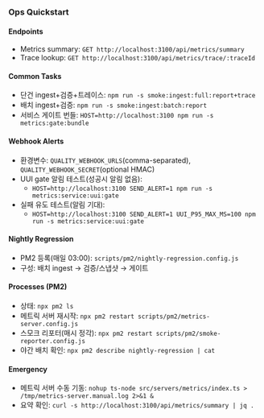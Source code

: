 ### Ops Quickstart

#### Endpoints
- Metrics summary: `GET http://localhost:3100/api/metrics/summary`
- Trace lookup: `GET http://localhost:3100/api/metrics/trace/:traceId`

#### Common Tasks
- 단건 ingest+검증+트레이스: `npm run -s smoke:ingest:full:report+trace`
- 배치 ingest+검증: `npm run -s smoke:ingest:batch:report`
- 서비스 게이트 번들: `HOST=http://localhost:3100 npm run -s metrics:gate:bundle`

#### Webhook Alerts
- 환경변수: `QUALITY_WEBHOOK_URLS`(comma-separated), `QUALITY_WEBHOOK_SECRET`(optional HMAC)
- UUI gate 알림 테스트(성공시 알림 없음):
  - `HOST=http://localhost:3100 SEND_ALERT=1 npm run -s metrics:service:uui:gate`
- 실패 유도 테스트(알림 기대):
  - `HOST=http://localhost:3100 SEND_ALERT=1 UUI_P95_MAX_MS=100 npm run -s metrics:service:uui:gate`

#### Nightly Regression
- PM2 등록(매일 03:00): `scripts/pm2/nightly-regression.config.js`
- 구성: 배치 ingest → 검증/스냅샷 → 게이트

#### Processes (PM2)
- 상태: `npx pm2 ls`
- 메트릭 서버 재시작: `npx pm2 restart scripts/pm2/metrics-server.config.js`
- 스모크 리포터(매시 정각): `npx pm2 restart scripts/pm2/smoke-reporter.config.js`
- 야간 배치 확인: `npx pm2 describe nightly-regression | cat`

#### Emergency
- 메트릭 서버 수동 기동: `nohup ts-node src/servers/metrics/index.ts > /tmp/metrics-server.manual.log 2>&1 &`
- 요약 확인: `curl -s http://localhost:3100/api/metrics/summary | jq .`


